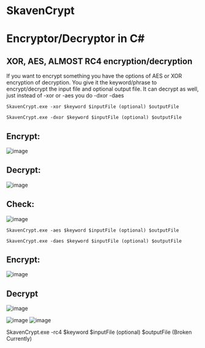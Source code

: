 ﻿# SkavenCrypt

# Encryptor/Decryptor in C#

## XOR, AES, ALMOST RC4 encryption/decryption 
If you want to encrypt something you have the options of AES or XOR encryption of decryption. You give it the keyword/phrase to encrypt/decrypt the input file and optional output file. It can decrypt as well, just instead of -xor or -aes you do -dxor -daes

```
SkavenCrypt.exe -xor $keyword $inputFile (optional) $outputFile

SkavenCrypt.exe -dxor $keyword $inputFile (optional) $outputFile
```

## Encrypt:

![image](https://user-images.githubusercontent.com/65114647/214696506-9d146070-23f3-4943-afda-6ba9e3fde79f.png)

## Decrypt:

![image](https://user-images.githubusercontent.com/65114647/214698612-95a69aa1-b1f6-4ffa-baf0-97f95a6255a1.png)

## Check:

![image](https://user-images.githubusercontent.com/65114647/214698692-9e140f0d-ab02-4cdf-bc11-bd31e666e1f6.png)


```
SkavenCrypt.exe -aes $keyword $inputFile (optional) $outputFile

SkavenCrypt.exe -daes $keyword $inputFile (optional) $outputFile
```
## Encrypt:

![image](https://user-images.githubusercontent.com/65114647/214697858-f4fcc1f0-2519-4260-81c6-db18d4eaadfa.png)

## Decrypt
![image](https://user-images.githubusercontent.com/65114647/214697979-10cf2829-535b-4daf-b8bd-f7b652363788.png)


![image](https://user-images.githubusercontent.com/65114647/214698998-0ea039f6-1610-45cf-a116-0a717312748a.png)
![image](https://user-images.githubusercontent.com/65114647/214698753-882189ac-b730-464d-938b-f59b3f343777.png)






SkavenCrypt.exe -rc4 $keyword $inputFile (optional) $outputFile
(Broken Currently)



